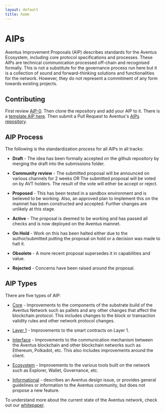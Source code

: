 ```yaml
---
layout: default
title: home
---
```


# AIPs

Aventus Improvement Proposals (AIP) describes standards for the Aventus Ecosystem, including core protocol specifications and processes. These AIPs are technical communication processed off-chain and recognised formally. This is not a substitute for the governance process run here but it is a collection of sound and forward-thinking solutions and functionalities for the network. However, they do not represent a commitment of any form towards existing projects.

## Contributing

First review [AIP-0](./AIP/submissions/AIP-0). Then clone the repository and add your AIP to it. There is a [template AIP here](./AIP/template.md). Then submit a Pull Request to Aventus's [AIPs repository](https://github.com/Aventus-Network-Services/AIPs).

## AIP Process

The following is the standardization process for all AIPs in all tracks:

- **Draft** - The idea has been formally accepted on the github repository by merging the draft into the submissions folder.

- **Community review** - The submitted proposal will be announced on various channels for 2 weeks OR The submitted proposal will be voted on by AVT holders. The result of the vote will either be accept or reject.

- **Proposed** - This has been tested in a sandbox environment and is believed to be working. Also, an approved plan to implement this on the mainnet has been constructed and accepted. Further changes are unlikely at this stage.

- **Active** - The proposal is deemed to be working and has passed all checks and is now deployed on the Aventus mainnet.

- **On Hold** - Work on this has been halted either due to the author/submitted putting the proposal on hold or a decision was made to halt it.

- **Obsolete** - A more recent proposal supersedes it in capabilities and value.

- **Rejected** - Concerns have been raised around the proposal.

## AIP Types

There are five types of AIP:

- [Core](./core.html) - Improvements to the components of the substrate build of the Aventus Network such as pallets and any other changes that affect the blockchain protocol. This includes changes to the block or transaction validity rules and other network protocol changes.

- [Layer 1](./layer_1.html) - Improvements to the smart contracts on Layer 1.

- [Interface](./interface.html) - Improvements to the communication mechanism between the Aventus blockchain and other blockchain networks such as Ethereum, Polkadot, etc. This also includes improvements around the client.

- [Ecosystem](./ecosystem.html) - Improvements to the various tools built on the network such as Explorer, Wallet, Governance, etc.

- [Informational](./informational.html) - describes an Aventus design issue, or provides general guidelines or information to the Aventus community, but does not propose a new feature.

To understand more about the current state of the Aventus network, check out our [whitepaper](https://github.com/AventusProtocolFoundation/docs/blob/master/resources/Aventus%20Network%20Technical%20Whitepaper.pdf).
